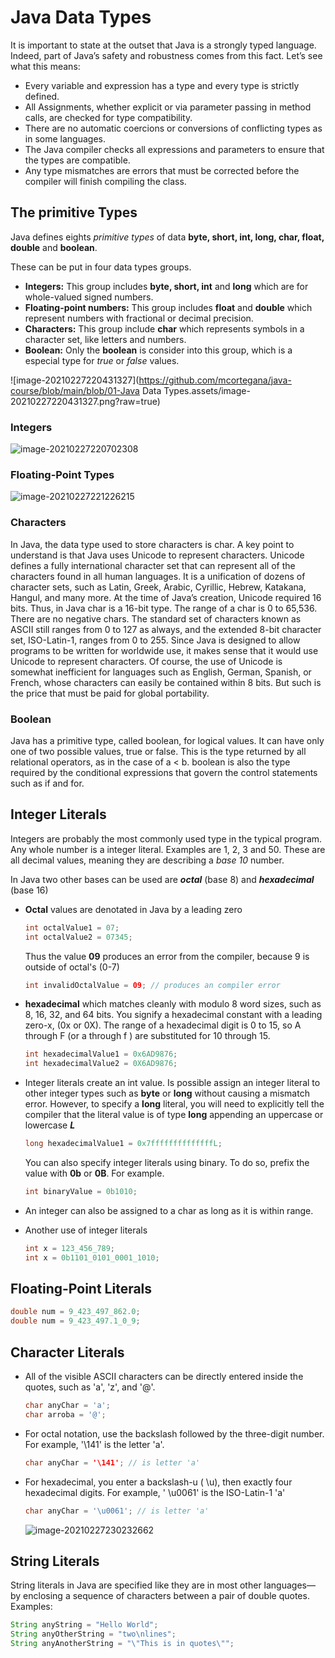 # Java Data Types

It is important to state at the outset that Java is a strongly typed language.
Indeed, part of Java’s safety and robustness comes from this fact. Let’s see
what this means:

* Every variable and expression has a type and every type is strictly defined.
* All Assignments, whether explicit or via parameter passing in method calls, are checked for type compatibility.
* There are no automatic coercions or conversions of conflicting types as in some languages.
* The Java compiler checks all expressions and parameters to ensure that the types are compatible.
* Any type mismatches are errors that must be corrected before the compiler will finish compiling the class.

## The primitive Types

Java defines eights *primitive types* of data **byte, short, int, long, char, float, double** and **boolean**.

These can be put in four data types groups.

* **Integers:** This group includes **byte, short, int** and **long** which are for whole-valued signed numbers.
* **Floating-point numbers:** This group includes **float** and **double** which represent numbers with fractional or decimal precision.
* **Characters:** This group include **char** which represents symbols in a character set, like letters and numbers.
* **Boolean:** Only the **boolean** is consider into this group, which is a especial type for *true* or *false* values.

![image-20210227220431327](https://github.com/mcortegana/java-course/blob/main/blob/01-Java Data Types.assets/image-20210227220431327.png?raw=true)

### Integers

![image-20210227220702308](https://mcortegana-images-for-github.s3.amazonaws.com/java-course/01-Java+Data+Types.assets/image-20210227220702308.png)



### Floating-Point Types

![image-20210227221226215](https://mcortegana-images-for-github.s3.amazonaws.com/java-course/01-Java+Data+Types.assets/image-20210227221226215.png)



### Characters

In Java, the data type used to store characters is char. A key point to understand is that Java uses Unicode to represent characters. Unicode defines a fully international character set that can represent all of the characters found in all human languages. It is a unification of dozens of character sets, such as Latin, Greek, Arabic, Cyrillic, Hebrew, Katakana, Hangul, and many more. At
the time of Java’s creation, Unicode required 16 bits. Thus, in Java char is a 16-bit type. The range of a char is 0 to 65,536. There are no negative chars. The standard set of characters known as ASCII still ranges from 0 to 127 as always, and the extended 8-bit character set, ISO-Latin-1, ranges from 0 to 255. Since Java is designed to allow programs to be written for worldwide use, it makes sense that it would use Unicode to represent characters. Of course, the use of Unicode is somewhat inefficient for languages such as English, German, Spanish, or French, whose characters can easily be contained within 8 bits. But such is the price that must be paid for global portability.



### Boolean

Java has a primitive type, called boolean, for logical values. It can have only one of two possible values, true or false. This is the type returned by all relational operators, as in the case of a < b. boolean is also the type required by the conditional expressions that govern the control statements such as if and for.



## Integer Literals

Integers are probably the most commonly used type in the typical program. Any whole number is a integer literal. Examples are 1, 2, 3 and 50. These are all decimal  values, meaning they are describing a *base 10* number.

In Java two other bases can be used are ***octal*** (base 8) and ***hexadecimal*** (base 16)

* **Octal** values are denotated in Java by a leading zero

  ```java
  int octalValue1 = 07;
  int octalValue2 = 07345;
  ```

  Thus the value **09** produces an error from the compiler, because 9 is outside of octal's (0-7)

  ```java
  int invalidOctalValue = 09; // produces an compiler error
  ```

  

* **hexadecimal** which matches cleanly with modulo 8 word sizes, such as 8, 16, 32, and 64 bits. You signify a hexadecimal constant with a leading zero-x, (0x or 0X). The range of a hexadecimal digit is 0 to 15, so A through F (or a through f ) are substituted for 10 through 15.

  ```java
  int hexadecimalValue1 = 0x6AD9876;
  int hexadecimalValue2 = 0X6AD9876;
  ```

  

* Integer literals create an int value. Is possible assign an integer literal to other integer types such as **byte** or **long** without causing a mismatch error. However, to specify a **long** literal, you will need to explicitly tell the compiler that the literal value is of type **long** appending an uppercase or lowercase ***L***

  ```java
  long hexadecimalValue1 = 0x7ffffffffffffffL;
  ```

  You can also specify integer literals using binary. To do so, prefix the value with **0b** or **0B**. For example.

  ```java
  int binaryValue = 0b1010;
  ```

* An integer can also be assigned to a char as long as it is within range.

* Another use of integer literals

  ```java
  int x = 123_456_789;
  int x = 0b1101_0101_0001_1010;
  ```



## Floating-Point Literals

```java
double num = 9_423_497_862.0;
double num = 9_423_497.1_0_9;
```



## Character Literals

* All of the visible ASCII characters can be directly entered inside the quotes, such as 'a', 'z', and '@'.

  ```java
  char anyChar = 'a';
  char arroba = '@';
  ```

* For octal notation, use the backslash followed by the three-digit number. For example, '\141' is the letter 'a'.

  ```java
  char anyChar = '\141'; // is letter 'a'
  ```

* For hexadecimal, you enter a backslash-u ( \u), then exactly four hexadecimal digits. For example, ' \u0061' is the ISO-Latin-1 'a'

  ```java
  char anyChar = '\u0061'; // is letter 'a'
  ```

  

  ![image-20210227230232662](https://mcortegana-images-for-github.s3.amazonaws.com/java-course/01-Java+Data+Types.assets/image-20210227230232662.png)



## String Literals

String literals in Java are specified like they are in most other languages—by enclosing a sequence of characters between a pair of double quotes. Examples:

```java
String anyString = "Hello World";
String anyOtherString = "two\nlines";
String anyAnotherString = "\"This is in quotes\"";
```

